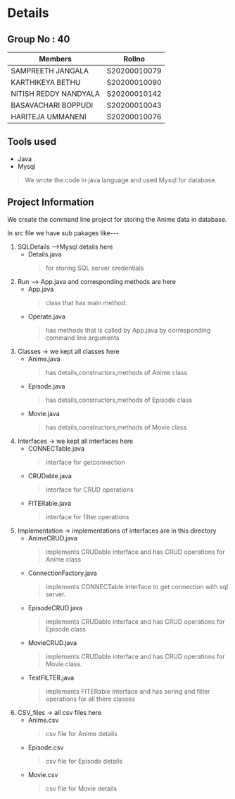 # Details
## Group No : 40
|Members                 |Rollno      |
|------------------------|------------|
|SAMPREETH JANGALA       |S20200010079|
|KARTHIKEYA BETHU        |S20200010090|
|NITISH REDDY NANDYALA   |S20200010142| 
|BASAVACHARI BOPPUDI     |S20200010043|
|HARITEJA UMMANENI       |S20200010076|

## Tools used
* Java
* Mysql
> We wrote the code in java language and used Mysql for database.

## Project Information
We create the command line project for storing the Anime data in database.

In src file we have sub pakages like---

1. SQLDetails -->Mysql details here 
    - Details.java       
        > for storing SQL server credentials 
2. Run --> App.java and corresponding methods are here
    - App.java 
        > class that has main method.
    - Operate.java       
        > has methods that is called by App.java by corresponding command line arguments
3. Classes         -> we kept all classes here
    - Anime.java         
        > has details,constructors,methods of Anime class
    - Episode.java       
        > has details,constructors,methods of Episode class
    - Movie.java         
        > has details,constructors,methods of Movie class
4. Interfaces -> we kept all interfaces here 
    - CONNECTable.java   
        > interface for getconnection
    - CRUDable.java      
        > interface for CRUD operations
    - FITERable.java     
        > interface for filter operations
5. Implementation -> implementations of interfaces are in this directory 
    - AnimeCRUD.java     
        > implements CRUDable interface and has CRUD operations for Anime class   
    - ConnectionFactory.java 
        > implements CONNECTable interface to get connection with sql server.
    - EpisodeCRUD.java   
        > implements CRUDable interface and has CRUD operations for Episode class
    - MovieCRUD.java     
        > implements CRUDable interface and has CRUD operations for Movie class.
    - TestFILTER.java    
        > implements FITERable interface and has soring and filter operations for all there classes
6. CSV_files -> all csv files here
    - Anime.csv          
        > csv file for Anime details
    - Episode.csv        
        > csv file for Episode details
    - Movie.csv          
        > csv file for Movie details
